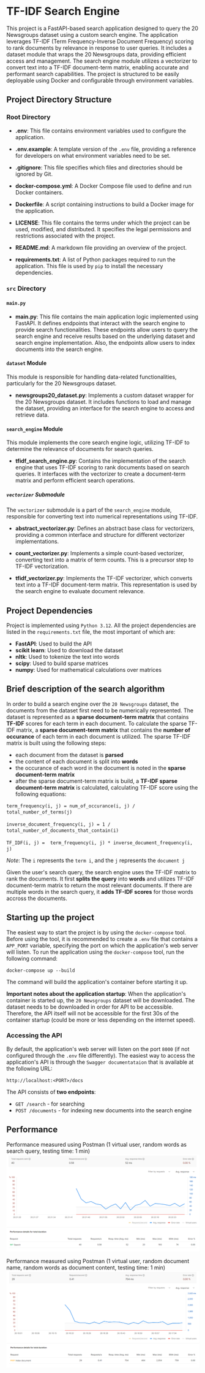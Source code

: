 # TF-IDF Search Engine

This project is a FastAPI-based search application designed to query the 20 Newsgroups dataset using a custom search engine. The application leverages TF-IDF (Term Frequency-Inverse Document Frequency) scoring to rank documents by relevance in response to user queries. It includes a dataset module that wraps the 20 Newsgroups data, providing efficient access and management. The search engine module utilizes a vectorizer to convert text into a TF-IDF document-term matrix, enabling accurate and performant search capabilities. The project is structured to be easily deployable using Docker and configurable through environment variables.

## Project Directory Structure

### Root Directory

- **.env**: This file contains environment variables used to configure the application.

- **.env.example**: A template version of the `.env` file, providing a reference for developers on what environment variables need to be set.

- **.gitignore**: This file specifies which files and directories should be ignored by Git.

- **docker-compose.yml**: A Docker Compose file used to define and run Docker containers.

- **Dockerfile**: A script containing instructions to build a Docker image for the application.

- **LICENSE**: This file contains the terms under which the project can be used, modified, and distributed. It specifies the legal permissions and restrictions associated with the project.

- **README.md**: A markdown file providing an overview of the project.

- **requirements.txt**: A list of Python packages required to run the application. This file is used by `pip` to install the necessary dependencies.

### `src` Directory

#### `main.py`

- **main.py**: This file contains the main application logic implemented using FastAPI. It defines endpoints that interact with the search engine to provide search functionalities. These endpoints allow users to query the search engine and receive results based on the underlying dataset and search engine implementation. Also, the endpoints allow users to index documents into the search engine.

#### `dataset` Module

This module is responsible for handling data-related functionalities, particularly for the 20 Newsgroups dataset.

- **newsgroups20_dataset.py**: Implements a custom dataset wrapper for the 20 Newsgroups dataset. It includes functions to load and manage the dataset, providing an interface for the search engine to access and retrieve data.

#### `search_engine` Module

This module implements the core search engine logic, utilizing TF-IDF to determine the relevance of documents for search queries.

- **tfidf_search_engine.py**: Contains the implementation of the search engine that uses TF-IDF scoring to rank documents based on search queries. It interfaces with the vectorizer to create a document-term matrix and perform efficient search operations.

##### `vectorizer` Submodule

The `vectorizer` submodule is a part of the `search_engine` module, responsible for converting text into numerical representations using TF-IDF.

- **abstract_vectorizer.py**: Defines an abstract base class for vectorizers, providing a common interface and structure for different vectorizer implementations.

- **count_vectorizer.py**: Implements a simple count-based vectorizer, converting text into a matrix of term counts. This is a precursor step to TF-IDF vectorization.

- **tfidf_vectorizer.py**: Implements the TF-IDF vectorizer, which converts text into a TF-IDF document-term matrix. This representation is used by the search engine to evaluate document relevance.

## Project Dependencies

Project is implemented using `Python 3.12`. All the project dependencies are listed in the `requirements.txt` file, the most important of which are:
- **FastAPI**: Used to build the API
- **scikit learn**: Used to download the dataset
- **nltk**: Used to tokenize the text into words
- **scipy**: Used to build sparse matrices
- **numpy**: Used for mathematical calculations over matrices

## Brief description of the search algorithm

In order to build a search engine over the `20 Newsgroups` dataset, the documents from the dataset first need to be numerically represented. The dataset is represented as a **sparse document-term matrix** that contains **TF-IDF** scores for each term in each document. To calculate the sparse TF-IDF matrix, a **sparse document-term matrix** that contains the **number of occurance** of each term in each document is utilized. The sparse TF-IDF matrix is built using the following steps:
- each document from the dataset is **parsed**
- the content of each document is split into **words**
- the occurance of each word in the document is noted in the **sparse document-term matrix**
- after the sparse document-term matrix is build, a **TF-IDF sparse document-term matrix** is calculated, calculating TF-IDF score using the following equations:
```
term_frequency(i, j) = num_of_occurance(i, j) / total_number_of_terms(j)

inverse_document_frequency(i, j) = 1 / total_number_of_documents_that_contain(i)

TF_IDF(i, j) =  term_frequency(i, j) * inverse_document_frequency(i, j)
```

*Note*: The `i` represents the `term i`, and the `j` represents the `document j`

Given the user's search query, the search engine uses the TF-IDF matrix to rank the documents. It first **splits the query** into **words** and utilizes TF-IDF document-term matrix to return the most relevant documents. If there are multiple words in the search query, it **adds TF-IDF scores** for those words accross the documents.

## Starting up the project

The easiest way to start the project is by using the `docker-compose` tool. Before using the tool, it is recommended to create a `.env` file that contains a `APP_PORT` variable, specifying the port on which the application's web server will listen. To run the application using the `docker-compose` tool, run the following command:

    docker-compose up --build

The command will build the application's container before starting it up.

**Important notes about the application startup**: When the application's container is started up, the `20 Newsgroups` dataset will be downloaded. The dataset needs to be downloaded in order for API to be accessible. Therefore, the API itself will not be accessible for the first 30s of the container startup (could be more or less depending on the internet speed).

### Accessing the API

By default, the application's web server will listen on the port `8000` (if not configured through the `.env` file differently). The easiest way to access the application's API is through the `Swagger documentataion` that is available at the following URL:

    http://localhost:<PORT>/docs

The API consists of **two endpoints**:
- `GET /search` - for searching
- `POST /documents` - for indexing new documents into the search engine

## Performance

Performance measured using Postman (1 virtual user, random words as search query, testing time: 1 min)
![Search performance](./readme_images/search_performance.png)

Performance measured using Postman (1 virtual user, random document name, random words as document content, testing time: 1 min)
![Indexing performance](./readme_images/index_performance.png)